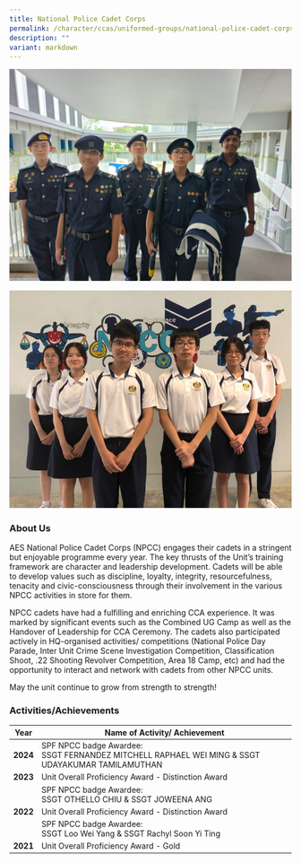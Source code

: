 ```yaml
---
title: National Police Cadet Corps
permalink: /character/ccas/uniformed-groups/national-police-cadet-corps/
description: ""
variant: markdown
---
```

![](/images/New_Old_Exco.jpg)

![](/images/New_Exco_Team.jpg)
### About Us


AES National Police Cadet Corps (NPCC) engages their cadets in a stringent but enjoyable programme every year. The key thrusts of the Unit’s training framework are character and leadership development. Cadets will be able to develop values such as discipline, loyalty, integrity, resourcefulness, tenacity and civic-consciousness through their involvement in the various NPCC activities in store for them.

NPCC cadets have had a fulfilling and enriching CCA experience. It was marked by significant events such as the Combined UG Camp as well as the Handover of Leadership for CCA Ceremony. The cadets also participated actively in HQ-organised activities/ competitions (National Police Day Parade, Inter Unit Crime Scene Investigation Competition, Classification Shoot, .22 Shooting Revolver Competition, Area 18 Camp, etc) and had the opportunity to interact and network with cadets from other NPCC units.

May the unit continue to grow from strength to strength!

 

### Activities/Achievements



| Year | Name of Activity/ Achievement | 
| -------- | -------- | 
|**2024** | SPF NPCC badge Awardee:&nbsp;<br>SSGT FERNANDEZ MITCHELL RAPHAEL WEI MING &amp; SSGT UDAYAKUMAR TAMILAMUTHAN |
| **2023**   |  Unit Overall Proficiency Award - Distinction Award| 
||SPF NPCC badge Awardee:&nbsp;<br>SSGT OTHELLO CHIU &amp; SSGT JOWEENA ANG
| **2022**     | Unit Overall Proficiency Award - Distinction Award    | 
|| SPF NPCC badge Awardee:&nbsp;<br> SSGT Loo Wei Yang &amp; SSGT Rachyl Soon Yi Ting |
| **2021**     | Unit Overall Proficiency Award - Gold |